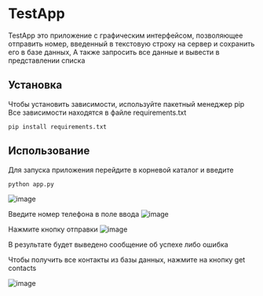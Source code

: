 # TestApp

TestApp это приложение с графическим интерфейсом, позволяющее отправить номер, введенный в текстовую строку на сервер и сохранить его в базе данных,
А также запросить все данные и вывести в представлении списка

## Установка 

Чтобы установить зависимости, используйте пакетный менеджер pip
Все зависимости находятся в файле requirements.txt

``` 
pip install requirements.txt
```

## Использование

Для запуска приложения перейдите в корневой каталог и введите

```
python app.py
```
![image](https://user-images.githubusercontent.com/87688165/235924415-4deb7951-8257-48f1-9513-f7c149540c0b.png)

Введите номер телефона в поле ввода
![image](https://user-images.githubusercontent.com/87688165/235924480-41c9dcda-06fa-4760-ad5a-3e4d9e6ec758.png)

Нажмите кнопку отправки
![image](https://user-images.githubusercontent.com/87688165/235924742-8e90f3b6-5376-4d05-8c48-28eb142a9864.png)

В результате будет выведено сообщение об успехе либо ошибка 

Чтобы получить все контакты из базы данных, нажмите на кнопку get contacts

![image](https://user-images.githubusercontent.com/87688165/235925052-140ee9c3-c43a-42ec-a0ba-4b8bbad314e7.png)

